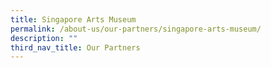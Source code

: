 ```yaml
---
title: Singapore Arts Museum
permalink: /about-us/our-partners/singapore-arts-museum/
description: ""
third_nav_title: Our Partners
---
```

